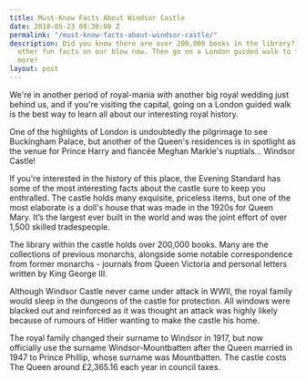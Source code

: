 ```yaml
---
title: Must-Know Facts About Windsor Castle
date: 2018-05-23 08:30:00 Z
permalink: "/must-know-facts-about-windsor-castle/"
description: Did you know there are over 200,000 books in the library? Find this and
  other fun facts on our blow now. Then go on a London guided walk to find out even
  more!
layout: post
---
```


We're in another period of royal-mania with another big royal wedding just behind us, and if you're visiting the capital, going on a London guided walk is the best way to learn all about our interesting royal history.

One of the highlights of London is undoubtedly the pilgrimage to see Buckingham Palace, but another of the Queen's residences is in spotlight as the venue for Prince Harry and fiancée Meghan Markle's nuptials… Windsor Castle!

If you're interested in the history of this place, the Evening Standard has some of the most interesting facts about the castle sure to keep you enthralled.
The castle holds many exquisite, priceless items, but one of the most elaborate is a doll's house that was made in the 1920s for Queen Mary. It’s the largest ever built in the world and was the joint effort of over 1,500 skilled tradespeople.

The library within the castle holds over 200,000 books. Many are the collections of previous monarchs, alongside some notable correspondence from former monarchs - journals from Queen Victoria and personal letters written by King George III.

Although Windsor Castle never came under attack in WWII, the royal family would sleep in the dungeons of the castle for protection. All windows were blacked out and reinforced as it was thought an attack was highly likely because of rumours of Hitler wanting to make the castle his home.

The royal family changed their surname to Windsor in 1917, but now officially use the surname Windsor-Mountbatten after the Queen married in 1947 to Prince Phillip, whose surname was Mountbatten. The castle costs The Queen around £2,365.16 each year in council taxes.